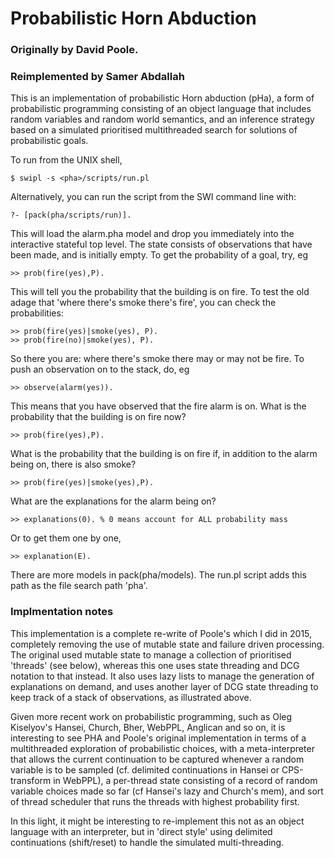 # Probabilistic Horn Abduction
### Originally by David Poole.
### Reimplemented by Samer Abdallah

This is an implementation of probabilistic Horn abduction (pHa), a form
of probabilistic programming consisting of an object language that includes
random variables and random world semantics, and an inference strategy based
on a simulated prioritised multithreaded search for solutions of probabilistic
goals.

To run from the UNIX shell,

	$ swipl -s <pha>/scripts/run.pl

Alternatively, you can run the script from the SWI command line with:

	?- [pack(pha/scripts/run)].

This will load the alarm.pha model and drop you immediately into the interactive stateful
top level. The state consists of observations that have been made, and is initially empty.
To get the probability of a goal, try, eg

	>> prob(fire(yes),P).

This will tell you the probability that the building is on fire.
To test the old adage that 'where there's smoke there's fire', you can check the probabilities:

	>> prob(fire(yes)|smoke(yes), P).
	>> prob(fire(no)|smoke(yes), P).

So there you are: where there's smoke there may or may not be fire.
To push an observation on to the stack, do, eg

	>> observe(alarm(yes)).

This means that you have observed that the fire alarm is on. What is the probability that
the building is on fire now?

	>> prob(fire(yes),P).

What is the probability that the building is on fire if, in addition to the alarm being on,
there is also smoke?

	>> prob(fire(yes)|smoke(yes),P).

What are the explanations for the alarm being on?

	>> explanations(0). % 0 means account for ALL probability mass

Or to get them one by one,

	>> explanation(E).

There are more models in pack(pha/models). The run.pl script adds this path
as the file search path 'pha'.

### Implmentation notes

This implementation is a complete re-write of Poole's which I did in 2015, 
completely removing the use of mutable state and failure driven processing. 
The original used mutable state to manage a collection of prioritised 'threads' 
(see below), whereas this one uses state threading and DCG notation to that instead. 
It also uses lazy lists to manage the generation of explanations on demand, and uses 
another layer of DCG state threading to keep track of a stack of observations, as 
illustrated above.

Given more recent work on probabilistic programming, such as Oleg Kiselyov's Hansei,
Church, Bher, WebPPL, Anglican and so on, it is interesting to see PHA and Poole's original
implementation in terms of a multithreaded exploration of probabilistic choices, with
a meta-interpreter that allows the current continuation to be captured whenever a random 
variable is to be sampled (cf. delimited continuations in Hansei or CPS-transform in 
WebPPL), a per-thread state consisting of a record of random variable choices made so 
far (cf Hansei's lazy and Church's mem), and sort of thread scheduler that runs the
threads with highest probability first.

In this light, it might be interesting to re-implement this not as an object language 
with an interpreter, but in 'direct style' using delimited continuations (shift/reset) 
to handle the simulated multi-threading.
